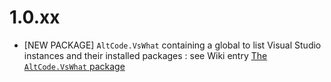 # 1.0.xx
* [NEW PACKAGE] `AltCode.VsWhat` containing a global to list Visual Studio instances and their installed packages : see Wiki entry [The `AltCode.VsWhat` package](https://github.com/SteveGilham/altcode.Fake/wiki/The-AltCode.VsWhat-package)